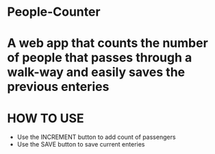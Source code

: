 # People-Counter
# A web app that counts the number of people that passes through a walk-way and easily saves the previous enteries

# HOW TO USE

+ Use the INCREMENT button to add count of passengers
+ Use the SAVE button to save current enteries
